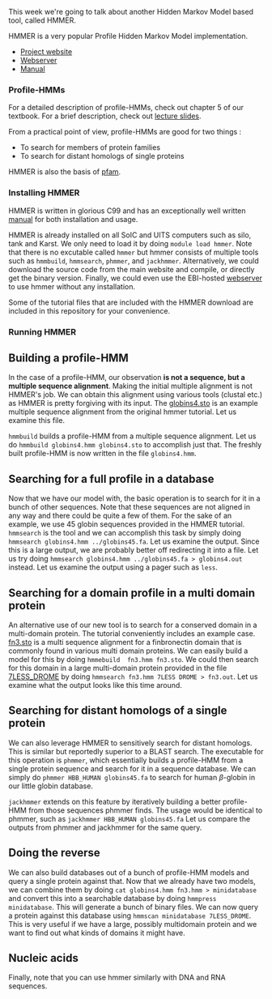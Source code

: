 This week we're going to talk about another Hidden Markov Model based tool, called HMMER.

HMMER is a very popular Profile Hidden Markov Model implementation.

  * [Project website](http://hmmer.org/)
  * [Webserver](https://www.ebi.ac.uk/Tools/hmmer/)
  * [Manual](http://eddylab.org/software/hmmer3/3.1b2/Userguide.pdf)

### Profile-HMMs

For a detailed description of profile-HMMs, check out chapter 5 of our textbook.
For a brief description, check out [lecture slides](http://eddylab.org/software/hmmer3/3.1b2/Userguide.pdf).

From a practical point of view, profile-HMMs are good for two things :

  * To search for members of protein families
  * To search for distant homologs of single proteins

HMMER is also the basis of [pfam](http://pfam.xfam.org/).

### Installing HMMER

HMMER is written in glorious C99 and has an exceptionally well written [manual](http://eddylab.org/software/hmmer3/3.1b2/Userguide.pdf) for both installation and usage.

HMMER is already installed on all SoIC and UITS computers such as silo, tank and Karst.
We only need to load it by doing `module load hmmer`.
Note that there is no excutable called `hmmer` but hmmer consists of multiple tools such as `hmmbuild`, `hmmsearch`, `phmmer`, and `jackhmmer`.
Alternatively, we could download the source code from the main website and compile, or directly get the binary version.
Finally, we could even use the EBI-hosted [webserver](https://www.ebi.ac.uk/Tools/hmmer/) to use hmmer without any installation.

Some of the tutorial files that are included with the HMMER download are included in this repository for your convenience.

### Running HMMER

## Building a profile-HMM

In the case of a profile-HMM, our observation **is not a sequence, but a multiple sequence alignment**.
Making the initial multiple alignment is not HMMER's job.
We can obtain this alignment using various tools (clustal etc.) as HMMER is pretty forgiving with its input.
The [globins4.sto](globins4.sto) is an example multiple sequence alignment from the original hmmer tutorial.
Let us examine this file.

`hmmbuild` builds a profile-HMM from a multiple sequence alignment.
Let us do `hmmbuild globins4.hmm globins4.sto` to accomplish just that.
The freshly built profile-HMM is now written in the file `globins4.hmm`.

## Searching for a full profile in a database

Now that we have our model with, the basic operation is to search for it in a bunch of other sequences.
Note that these sequences are not aligned in any way and there could be quite a few of them.
For the sake of an example, we use 45 globin sequences provided in the HMMER tutorial.
`hmmsearch` is the tool and we can accomplish this task by simply doing `hmmsearch globins4.hmm ../globins45.fa`.
Let us examine the output.
Since this is a large output, we are probably better off redirecting it into a file.
Let us try doing `hmmsearch globins4.hmm ../globins45.fa > globins4.out` instead.
Let us examine the output using a pager such as `less`.

## Searching for a domain profile in a multi domain protein

An alternative use of our new tool is to search for a conserved domain in a multi-domain protein.
The tutorial conveniently includes an example case.
[fn3.sto](fn3.sto) is a multi sequence alignment for a finbronectin domain that is commonly found in various multi domain proteins.
We can easily build a model for this by doing `hmmebuild  fn3.hmm fn3.sto`.
We could then search for this domain in a large multi-domain protein provided in the file [7LESS_DROME](7LESS_DROME) by doing `hmmsearch fn3.hmm 7LESS DROME > fn3.out`.
Let us examine what the output looks like this time around.

## Searching for distant homologs of a single protein

We can also leverage HMMER to sensitively search for distant homologs.
This is similar but reportedly superior to a BLAST search.
The executable for this operation is `phmmer`, which essentially builds a profile-HMM from a single protein sequence and search for it in a sequence database.
We can simply do `phmmer HBB_HUMAN globins45.fa` to search for human $\beta$-globin in our little globin database.

`jackhmmer` extends on this feature by iteratively building a better profile-HMM from those sequences phmmer finds.
The usage would be identical to phmmer, such as `jackhmmer HBB_HUMAN globins45.fa`
Let us compare the outputs from phmmer and jackhmmer for the same query.

## Doing the reverse

We can also build databases out of a bunch of profile-HMM models and query a single protein against that.
Now that we already have two models, we can combine them by doing `cat globins4.hmm fn3.hmm > minidatabase` and convert this into a searchable database by doing `hmmpress minidatabase`.
This will generate a bunch of binary files.
We can now query a protein against this database using `hmmscan minidatabase 7LESS_DROME`.
This is very useful if we have a large, possibly multidomain protein and we want to find out what kinds of domains it might have. 

## Nucleic acids

Finally, note that you can use hmmer similarly with DNA and RNA sequences.
